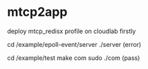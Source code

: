 # mtcp2app
  deploy mtcp_redisx profile on cloudlab firstly
  
  cd /example/epoll-event/server
  ./server (error)

  cd /example/test
  make com
  sudo ./com  (pass)
